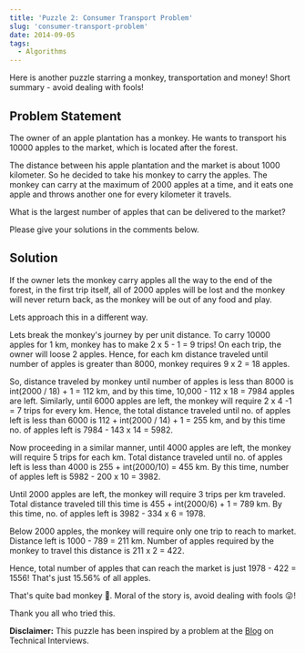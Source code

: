 ```yaml
---
title: 'Puzzle 2: Consumer Transport Problem'
slug: 'consumer-transport-problem'
date: 2014-09-05
tags:
  - Algorithms
---
```


Here is another puzzle starring a monkey, transportation and money! Short summary - avoid dealing
with fools!

## Problem Statement

The owner of an apple plantation has a monkey. He wants to transport his 10000 apples to the
market, which is located after the forest.

<!-- more -->

The distance between his apple plantation and the market
is about 1000 kilometer. So he decided to take his monkey to carry the apples. The monkey can carry
at the maximum of 2000 apples at a time, and it eats one apple and throws another one for every
kilometer it travels.

What is the largest number of apples that can be delivered to the market?

Please give your solutions in the comments below.

## Solution

If the owner lets the monkey carry apples all the way to the end of the forest, in the first trip
itself, all of 2000 apples will be lost and the monkey will never return back, as the monkey will
be out of any food and play.

Lets approach this in a different way.

Lets break the monkey's journey by per unit distance. To carry 10000 apples for 1 km, monkey has to
make 2 x 5 - 1 = 9 trips! On each trip, the owner will loose 2 apples. Hence, for each km distance
traveled until number of apples is greater than 8000, monkey requires 9 x 2 = 18 apples.

So, distance traveled by monkey until number of apples is less than 8000 is int(2000 / 18) + 1 =
112 km, and by this time, 10,000 - 112 x 18 = 7984 apples are left. Similarly, until 6000 apples
are left, the monkey will require 2 x 4 -1 = 7 trips for every km. Hence, the total distance
traveled until no. of apples left is less than 6000 is 112 + int(2000 / 14) + 1 = 255 km, and by
this time no. of apples left is 7984 - 143 x 14 = 5982.

Now proceeding in a similar manner, until 4000 apples are left, the monkey will require 5 trips for
each km. Total distance traveled until no. of apples left is less than 4000 is 255 + int(2000/10) =
455 km. By this time, number of apples left is 5982 - 200 x 10 = 3982.

Until 2000 apples are left, the monkey will require 3 trips per km traveled. Total distance
traveled till this time is 455 + int(2000/6) + 1 = 789 km. By this time, no. of apples left is
3982 - 334 x 6 = 1978.

Below 2000 apples, the monkey will require only one trip to reach to market. Distance left is
1000 - 789 = 211 km. Number of apples required by the monkey to travel this distance is 211 x 2
= 422.

Hence, total number of apples that can reach the market is just 1978 - 422 = 1556! That's just
15.56% of all apples.

That's quite bad monkey :see_no_evil:. Moral of the story is, avoid dealing with fools 😜!

Thank you all who tried this.

**Disclaimer:** This puzzle has been inspired by a problem at the
[Blog](https://www.mytechinterviews.com/) on Technical Interviews.
